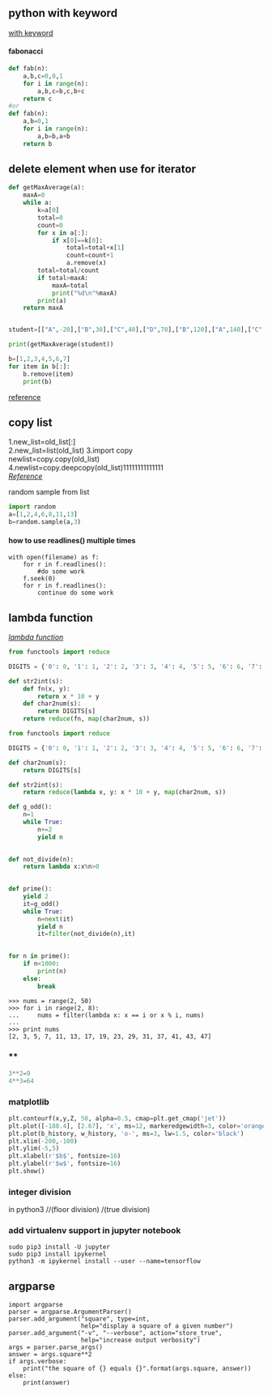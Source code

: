 ## python with keyword
[with keyword](http://preshing.com/20110920/the-python-with-statement-by-example/)  

#### fabonacci  
```python
def fab(n):
    a,b,c=0,0,1
    for i in range(n):
        a,b,c=b,c,b+c
    return c
#or
def fab(n):
    a,b=0,1
    for i in range(n):
        a,b=b,a+b
    return b
```

## delete element when use for iterator  
```python
def getMaxAverage(a):
    maxA=0
    while a:
        k=a[0]
        total=0
        count=0
        for x in a[:]:
            if x[0]==k[0]:
                total=total+x[1]
                count=count+1
                a.remove(x)
        total=total/count
        if total>maxA:
            maxA=total
            print("%d\n"%maxA)
        print(a)
    return maxA


student=[["A",-20],["B",30],["C",40],["D",70],["B",120],["A",140],["C",170],["C",200],["E",300]]

print(getMaxAverage(student))

b=[1,2,3,4,5,6,7]
for item in b[:]:
    b.remove(item)
    print(b)
```
[reference](http://www.cnblogs.com/bananaplan/p/remove-listitem-while-iterating.html)  

## copy list  
1.new_list=old_list[:]  
2.new_list=list(old_list)
3.import copy  
  newlist=copy.copy(old_list)  
4.newlist=copy.deepcopy(old_list)11111111111111  
[*Reference*](https://stackoverflow.com/questions/2612802/how-to-clone-or-copy-a-list)

random sample from list  
```python
import random
a=[1,2,4,6,8,11,13]
b=random.sample(a,3)
```
#### how to use readlines() multiple times
```
with open(filename) as f:
    for r in f.readlines():
        #do some work
    f.seek(0)
    for r in f.readlines():
        continue do some work
```

## lambda function  
[*lambda function*](http://www.secnetix.de/olli/Python/lambda_functions.hawk)  
```python
from functools import reduce

DIGITS = {'0': 0, '1': 1, '2': 2, '3': 3, '4': 4, '5': 5, '6': 6, '7': 7, '8': 8, '9': 9}

def str2int(s):
    def fn(x, y):
        return x * 10 + y
    def char2num(s):
        return DIGITS[s]
    return reduce(fn, map(char2num, s))
```
```python
from functools import reduce

DIGITS = {'0': 0, '1': 1, '2': 2, '3': 3, '4': 4, '5': 5, '6': 6, '7': 7, '8': 8, '9': 9}

def char2num(s):
    return DIGITS[s]

def str2int(s):
    return reduce(lambda x, y: x * 10 + y, map(char2num, s))
```

```python
def g_odd():
    n=1
    while True:
        n+=2
        yield n
        

def not_divide(n):
    return lambda x:x%n>0
    

def prime():
    yield 2
    it=g_odd()
    while True:
        n=next(it)
        yield n
        it=filter(not_divide(n),it)
    

for n in prime():
    if n<1000:
        print(n)
    else:
        break
```
```
>>> nums = range(2, 50) 
>>> for i in range(2, 8): 
...     nums = filter(lambda x: x == i or x % i, nums)
... 
>>> print nums
[2, 3, 5, 7, 11, 13, 17, 19, 23, 29, 31, 37, 41, 43, 47]
```
### **
```python
3**2=9
4**3=64
```
### matplotlib  
```python
plt.contourf(x,y,Z, 50, alpha=0.5, cmap=plt.get_cmap('jet'))
plt.plot([-188.4], [2.67], 'x', ms=12, markeredgewidth=3, color='orange')
plt.plot(b_history, w_history, 'o-', ms=3, lw=1.5, color='black')
plt.xlim(-200,-100)
plt.ylim(-5,5)
plt.xlabel(r'$b$', fontsize=16)
plt.ylabel(r'$w$', fontsize=16)
plt.show()
```
### integer division  
in python3 //(floor division) /(true division)  

### add virtualenv support in jupyter notebook  
```
sudo pip3 install -U jupyter
sudo pip3 install ipykernel
python3 -m ipykernel install --user --name=tensorflow
```

## argparse
```python3
import argparse
parser = argparse.ArgumentParser()
parser.add_argument("square", type=int,
                    help="display a square of a given number")
parser.add_argument("-v", "--verbose", action="store_true",
                    help="increase output verbosity")
args = parser.parse_args()
answer = args.square**2
if args.verbose:
    print("the square of {} equals {}".format(args.square, answer))
else:
    print(answer)
```
